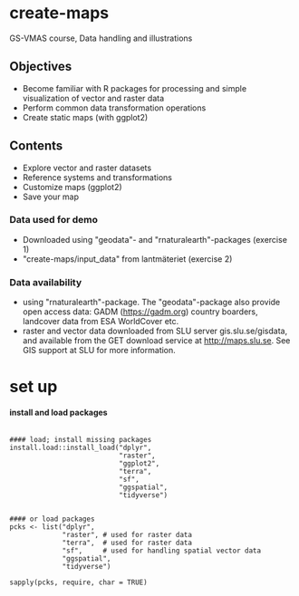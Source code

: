# create-maps
GS-VMAS course, Data handling and illustrations

## Objectives
* Become familiar with R packages for processing and simple visualization of vector and raster data 
* Perform common data transformation operations
* Create static maps (with ggplot2) 

## Contents
* Explore vector and raster datasets
* Reference systems and transformations
* Customize maps (ggplot2)
* Save your map 

### Data used for demo
* Downloaded using "geodata"- and "rnaturalearth"-packages (exercise 1)
* "create-maps/input_data" from lantmäteriet (exercise 2)

### Data availability
* using "rnaturalearth"-package. The "geodata"-package also provide open access data: GADM (https://gadm.org) country boarders, landcover data from  ESA WorldCover etc. 
* raster and vector data downloaded from SLU server gis.slu.se/gisdata, and available from the GET download service at http://maps.slu.se. See GIS support at SLU for more information. 

# set up

#### install and load packages
```{r packages, echo=T, include=FALSE}

#### load; install missing packages
install.load::install_load("dplyr",
                           "raster",
                           "ggplot2",
                           "terra",
                           "sf",
                           "ggspatial",
                           "tidyverse")


#### or load packages
pcks <- list("dplyr",         
             "raster", # used for raster data        
             "terra",  # used for raster data         
             "sf",     # used for handling spatial vector data         
             "ggspatial",        
             "tidyverse")

sapply(pcks, require, char = TRUE) 

```



